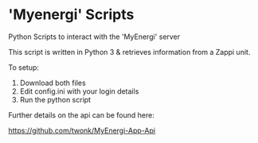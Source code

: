 # 'Myenergi' Scripts
Python Scripts to interact with the 'MyEnergi' server

This script is written in Python 3 & retrieves information from a Zappi unit.

To setup:
1. Download both files
2. Edit config.ini with your login details
3. Run the python script

Further details on the api can be found here:

https://github.com/twonk/MyEnergi-App-Api

